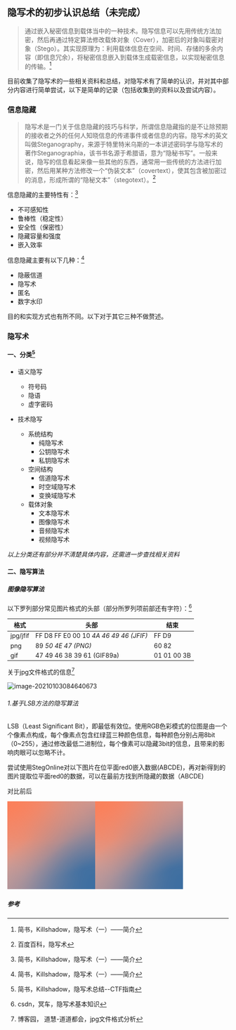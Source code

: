 ## 隐写术的初步认识总结（未完成）

> 通过嵌入秘密信息到载体当中的一种技术。隐写信息可以先用传统方法加密，然后再通过特定算法修改载体对象（Cover），加密后的对象叫载密对象（Stego）。其实现原理为：利用载体信息在空间、时间、存储的多余内容（即信息冗余），将秘密信息嵌入到载体生成载密信息，以实现秘密信息的传输。[^2]

目前收集了隐写术的一些相关资料和总结，对隐写术有了简单的认识，并对其中部分内容进行简单尝试，以下是简单的记录（包括收集到的资料以及尝试内容）。

### 信息隐藏

> 隐写术是一门关于信息隐藏的技巧与科学，所谓信息隐藏指的是不让除预期的接收者之外的任何人知晓信息的传递事件或者信息的内容。隐写术的英文叫做Steganography，来源于特里特米乌斯的一本讲述密码学与隐写术的著作Steganographia，该书书名源于希腊语，意为“隐秘书写”。一般来说，隐写的信息看起来像一些其他的东西，通常用一些传统的方法进行加密，然后用某种方法修改一个“伪装文本”（covertext），使其包含被加密过的消息，形成所谓的“隐秘文本”（stegotext）。[^1]

信息隐藏的主要特性有：[^2]

* 不可感知性
* 鲁棒性（稳定性）
* 安全性（保密性）
* 隐藏容量和强度
* 嵌入效率

信息隐藏主要有以下几种：[^2]

* 隐蔽信道
* 隐写术
* 匿名
* 数字水印

目的和实现方式也有所不同。以下对于其它三种不做赘述。

### 隐写术

#### 一、分类[^3]

* 语义隐写
  * 符号码
  * 隐语
  * 虚字密码

* 技术隐写
  * 系统结构
    * 纯隐写术
    * 公钥隐写术
    * 私钥隐写术
  * 空间结构
    * 信道隐写术
    * 时空域隐写术
    * 变换域隐写术
  * 载体对象
    * 文本隐写术
    * 图像隐写术
    * 音频隐写术
    * 视频隐写术

_以上分类还有部分并不清楚具体内容，还需进一步查找相关资料_

#### 二、隐写算法

##### 图像隐写算法

以下罗列部分常见图片格式的头部（部分所罗列项前部还有字符）：[^4]

| 格式     | 头部                                    | 结束        |
| -------- | --------------------------------------- | ----------- |
| jpg/jfif | FF D8 FF E0 00 10 _4A 46 49 46  (JFIF)_ | FF D9       |
| png      | 89 _50 4E 47  (PNG)_                    | 60 82       |
| gif      | 47 49 46 38 39 61  (GIF89a)             | 01 01 00 3B |

关于jpg文件格式的信息[^5]

![image-20210103084640673](C:\Users\tang_xinyi\AppData\Roaming\Typora\typora-user-images\image-20210103084640673.png)

###### 1.基于LSB方法的隐写算法

LSB（Least Significant Bit），即最低有效位。使用RGB色彩模式的位图是由一个个像素点构成，每个像素点包含红绿蓝三种颜色信息，每种颜色分别占用8bit（0~255），通过修改最低二进制位，每个像素可以隐藏3bit的信息，且带来的影响肉眼可以忽略不计。

尝试使用StegOnline对以下图片在位平面red0嵌入数据(ABCDE)，再对新得到的图片提取位平面red0的数据，可以在最前方找到所隐藏的数据（ABCDE)

对比前后

![text1](picture\text.png)![text2](picture\text1.png)





















##### 参考

[^1]:百度百科，隐写术
[^2]:简书，Killshadow，隐写术（一）——简介
[^3]:简书，Killshadow，隐写术总结--CTF指南
[^4]:csdn，冥车，隐写术基本知识
[^5]:博客园， 道慧-道道都会，jpg文件格式分析